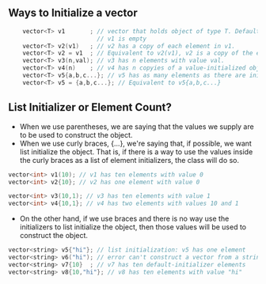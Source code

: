 ## Ways to Initialize a vector
```c++
    vector<T> v1       ; // vector that holds object of type T. Default initialization;
                         // v1 is empty
    vector<T> v2(v1)   ; // v2 has a copy of each element in v1.
    vector<T> v2 = v1  ; // Equivalent to v2(v1), v2 is a copy of the elements in v1.
    vector<T> v3(n,val); // v3 has n elements with value val.
    vector<T> v4(n)    ; // v4 has n copyies of a value-initialized object.
    vector<T> v5{a,b,c...}; // v5 has as many elements as there are initializers; elements are initialized by corresonding initializers.
    vector<T> v5 = {a,b,c...}; // Equivalent to v5{a,b,c...}
```

## List Initializer or Element Count?
- When we use parentheses, we are saying that the values we supply are to be used to construct the object.
- When we use curly braces, {...}, we're saying that, if possible, we want list initialize the object. That is, if there is a way to use the values inside the curly braces as a list of element initializers, the class will do so.

```C++
vector<int> v1(10); // v1 has ten elements with value 0
vector<int> v2{10}; // v2 has one element with value 0

vector<int> v3(10,1); // v3 has ten elements with value 1
vector<int> v4{10,1}; // v4 has two elements with values 10 and 1
```
- On the other hand, if we use braces and there is no way use the initializers to list initialize the object, then those values will be used to construct the object.
```C++
vector<string> v5{"hi"}; // list initialization: v5 has one element
vector<string> v6("hi"); // error can't construct a vector from a string literal
vector<string> v7{10}  ; // v7 has ten default-initializer elements
vector<string> v8{10,"hi"}; // v8 has ten elements with value "hi"   
```